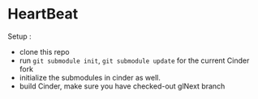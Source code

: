 HeartBeat
=========

Setup :

- clone this repo
- run `git submodule init`, `git submodule update` for the current Cinder fork
- initialize the submodules in cinder as well.
- build Cinder, make sure you have checked-out glNext branch

 

